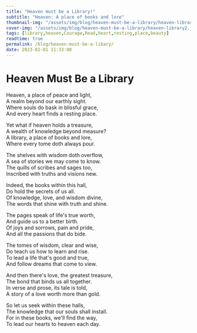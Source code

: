 ```yaml
---
title: "Heaven must be a Library!"
subtitle: "Heaven: A place of books and lore"
thumbnail-img: "/assets/img/blog/heaven-must-be-a-library/heaven-library1.png"
cover-img: "/assets/img/blog/heaven-must-be-a-library/heaven-library2.jpg"
tags: [library,heaven,Courage,Read,heart,resting,place,beauty]
readtime: true
permalink: /blog/heaven-must-be-a-libary/
date: 2023-02-01 11:33:00
---
```

# Heaven Must Be a Library

Heaven, a place of peace and light,  
A realm beyond our earthly sight.  
Where souls do bask in blissful grace,  
And every heart finds a resting place.  

Yet what if heaven holds a treasure,  
A wealth of knowledge beyond measure?  
A library, a place of books and lore,  
Where every tome doth always pour.  

The shelves with wisdom doth overflow,  
A sea of stories we may come to know.  
The quills of scribes and sages too,  
Inscribed with truths and visions new.  

Indeed, the books within this hall,  
Do hold the secrets of us all.  
Of knowledge, love, and wisdom divine,  
The words that shine with truth and shine. 

The pages speak of life's true worth,  
And guide us to a better birth.  
Of joys and sorrows, pain and pride,  
And all the passions that do bide. 

The tomes of wisdom, clear and wise,  
Do teach us how to learn and rise.  
To lead a life that's good and true,  
And follow dreams that come to view. 

And then there's love, the greatest treasure,  
The bond that binds us all together.  
In verse and prose, its tale is told,  
A story of a love worth more than gold. 

So let us seek within these halls,  
The knowledge that our souls shall install.  
For in these books, we'll find the way,  
To lead our hearts to heaven each day.
